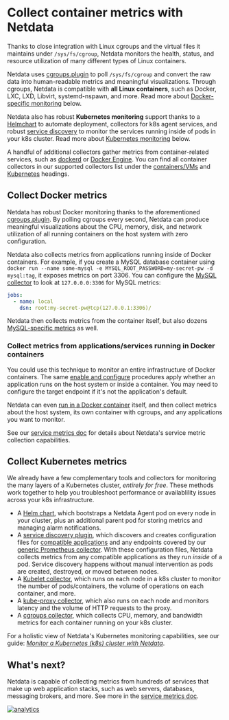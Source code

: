 <!--
title: "Collect container metrics with Netdata"
sidebar_label: "Container metrics"
description: "Use Netdata to collect per-second utilization and application-level metrics from Linux/Docker containers and Kubernetes clusters."
custom_edit_url: https://github.com/netdata/netdata/edit/master/docs/collect/container-metrics.md
-->

# Collect container metrics with Netdata

Thanks to close integration with Linux cgroups and the virtual files it maintains under `/sys/fs/cgroup`, Netdata
monitors the health, status, and resource utilization of many different types of Linux containers.

Netdata uses [cgroups.plugin](/collectors/cgroups.plugin/README.md) to poll `/sys/fs/cgroup` and convert the raw data
into human-readable metrics and meaningful visualizations. Through cgroups, Netdata is compatible with **all Linux
containers**, such as Docker, LXC, LXD, Libvirt, systemd-nspawn, and more. Read more about [Docker-specific
monitoring](#collect-docker-metrics) below.

Netdata also has robust **Kubernetes monitoring** support thanks to a
[Helmchart](/packaging/installer/methods/kubernetes.md) to automate deployment, collectors for k8s agent services, and
robust [service discovery](https://github.com/netdata/agent-service-discovery/#service-discovery) to monitor the
services running inside of pods in your k8s cluster. Read more about [Kubernetes
monitoring](#collect-kubernetes-metrics) below.

A handful of additional collectors gather metrics from container-related services, such as
[dockerd](/collectors/python.d.plugin/dockerd/README.md) or [Docker
Engine](https://learn.netdata.cloud/docs/agent/collectors/go.d.plugin/modules/docker_engine/). You can find all
container collectors in our supported collectors list under the
[containers/VMs](/collectors/COLLECTORS.md#containers-and-vms) and
[Kubernetes](/collectors/COLLECTORS.md#containers-and-vms) headings.

## Collect Docker metrics

Netdata has robust Docker monitoring thanks to the aforementioned
[cgroups.plugin](/collectors/cgroups.plugin/README.md). By polling cgroups every second, Netdata can produce meaningful
visualizations about the CPU, memory, disk, and network utilization of all running containers on the host system with
zero configuration.

Netdata also collects metrics from applications running inside of Docker containers. For example, if you create a MySQL
database container using `docker run --name some-mysql -e MYSQL_ROOT_PASSWORD=my-secret-pw -d mysql:tag`, it exposes
metrics on port 3306. You can configure the [MySQL
collector](https://learn.netdata.cloud/docs/agent/collectors/go.d.plugin/modules/mysql) to look at `127.0.0.0:3306` for
MySQL metrics:

```yml
jobs:
  - name: local
    dsn: root:my-secret-pw@tcp(127.0.0.1:3306)/
```

Netdata then collects metrics from the container itself, but also dozens [MySQL-specific
metrics](https://learn.netdata.cloud/docs/agent/collectors/go.d.plugin/modules/mysql#charts) as well.

### Collect metrics from applications/services running in Docker containers

You could use this technique to monitor an entire infrastructure of Docker containers. The same [enable and
configure](/docs/collect/enable-configure.md) procedures apply whether an application runs on the host system or inside
a container. You may need to configure the target endpoint if it's not the application's default.

Netdata can even [run in a Docker container](/packaging/docker/README.md) itself, and then collect metrics about the
host system, its own container with cgroups, and any applications you want to monitor.

See our [service metrics doc](/docs/collect/service-metrics.md) for details about Netdata's service metric collection
capabilities.

## Collect Kubernetes metrics

We already have a few complementary tools and collectors for monitoring the many layers of a Kubernetes cluster,
_entirely for free_. These methods work together to help you troubleshoot performance or availablility issues across
your k8s infrastructure.

-   A [Helm chart](https://github.com/netdata/helmchart), which bootstraps a Netdata Agent pod on every node in your
    cluster, plus an additional parent pod for storing metrics and managing alarm notifications.
-   A [service discovery plugin](https://github.com/netdata/agent-service-discovery), which discovers and creates
    configuration files for [compatible
    applications](https://github.com/netdata/helmchart#service-discovery-and-supported-services) and any endpoints
    covered by our [generic Prometheus
    collector](https://learn.netdata.cloud/docs/agent/collectors/go.d.plugin/modules/prometheus). With these
    configuration files, Netdata collects metrics from any compatible applications as they run _inside_ of a pod.
    Service discovery happens without manual intervention as pods are created, destroyed, or moved between nodes. 
-   A [Kubelet collector](https://learn.netdata.cloud/docs/agent/collectors/go.d.plugin/modules/k8s_kubelet), which runs
    on each node in a k8s cluster to monitor the number of pods/containers, the volume of operations on each container,
    and more.
-   A [kube-proxy collector](https://learn.netdata.cloud/docs/agent/collectors/go.d.plugin/modules/k8s_kubeproxy), which
    also runs on each node and monitors latency and the volume of HTTP requests to the proxy.
-   A [cgroups collector](/collectors/cgroups.plugin/README.md), which collects CPU, memory, and bandwidth metrics for
    each container running on your k8s cluster.

For a holistic view of Netdata's Kubernetes monitoring capabilities, see our guide: [_Monitor a Kubernetes (k8s) cluster
with Netdata_](https://learn.netdata.cloud/guides/monitor/kubernetes-k8s-netdata).

## What's next?

Netdata is capable of collecting metrics from hundreds of services that make up web application stacks, such as web
servers, databases, messaging brokers, and more. See more in the [service metrics
doc](/docs/collect/service-metrics.md).

[![analytics](https://www.google-analytics.com/collect?v=1&aip=1&t=pageview&_s=1&ds=github&dr=https%3A%2F%2Fgithub.com%2Fnetdata%2Fnetdata&dl=https%3A%2F%2Fmy-netdata.io%2Fgithub%2Fdocs%2Fcollect%2Fcontainer-metrics&_u=MAC~&cid=5792dfd7-8dc4-476b-af31-da2fdb9f93d2&tid=UA-64295674-3)](<>)
